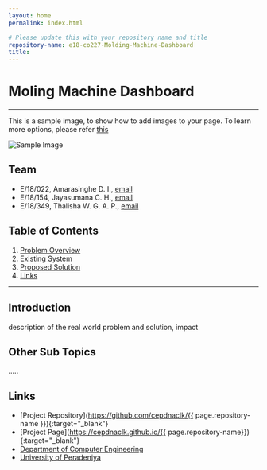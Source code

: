```yaml
---
layout: home
permalink: index.html

# Please update this with your repository name and title
repository-name: e18-co227-Molding-Machine-Dashboard
title:
---
```


[comment]: # "This is the standard layout for the project, but you can clean this and use your own template"

# Moling Machine Dashboard

---

This is a sample image, to show how to add images to your page. To learn more options, please refer [this](https://projects.ce.pdn.ac.lk/docs/faq/how-to-add-an-image/)

![Sample Image](./images/sample.png)


## Team
-  E/18/022, Amarasinghe D. I., [email](mailto:e18022@eng.pdn.ac.lk)
-  E/18/154, Jayasumana C. H., [email](mailto:e18154@eng.pdn.ac.lk)
-  E/18/349, Thalisha W. G. A. P., [email](mailto:e18349@eng.pdn.ac.lk)

## Table of Contents
1. [Problem Overview](#introduction)
2. [Existing System](#other-sub-topics)
2. [Proposed Solution](#other-sub-topics)
3. [Links](#links)

---

## Introduction

 description of the real world problem and solution, impact

## Other Sub Topics

.....

## Links

- [Project Repository](https://github.com/cepdnaclk/{{ page.repository-name }}){:target="_blank"}
- [Project Page](https://cepdnaclk.github.io/{{ page.repository-name}}){:target="_blank"}
- [Department of Computer Engineering](http://www.ce.pdn.ac.lk/)
- [University of Peradeniya](https://eng.pdn.ac.lk/)


[//]: # (Please refer this to learn more about Markdown syntax)
[//]: # (https://github.com/adam-p/markdown-here/wiki/Markdown-Cheatsheet)
